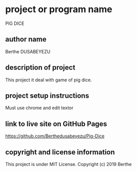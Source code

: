 # project or program name
PIG DICE

## author name
Berthe DUSABEYEZU

## description of project
This project it deal with game of pig dice.

## project setup instructions
Must use chrome and edit textor

## link to live site on GitHub Pages
https://github.com/Berthedusabeyezu/Pig-Dice

## copyright and license information
This project is under MIT License. Copyright (c) 2019 Berthe      